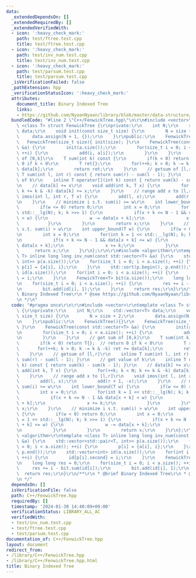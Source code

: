 ```yaml
---
data:
  _extendedDependsOn: []
  _extendedRequiredBy: []
  _extendedVerifiedWith:
  - icon: ':heavy_check_mark:'
    path: test/ftree.test.cpp
    title: test/ftree.test.cpp
  - icon: ':heavy_check_mark:'
    path: test/inv_num.test.cpp
    title: test/inv_num.test.cpp
  - icon: ':heavy_check_mark:'
    path: test/parsum.test.cpp
    title: test/parsum.test.cpp
  _isVerificationFailed: false
  _pathExtension: hpp
  _verificationStatusIcon: ':heavy_check_mark:'
  attributes:
    document_title: Binary Indexed Tree
    links:
    - https://github.com/NyaanNyaan/library/blob/master/data-structure/binary-indexed-tree.hpp
  bundledCode: "#line 2 \"C++/FenwickTree.hpp\"\n\r\n#include <vector>\r\ntemplate\
    \ <class T> struct FenwickTree {\r\nprivate:\r\n    int N;\r\n    std::vector<T>\
    \ data;\r\n    void init(const size_t size) {\r\n        N = size + 2;\r\n   \
    \     data.assign(N + 1, {});\r\n    }\r\npublic:\r\n    FenwickTree(){}\r\n \
    \   FenwickTree(size_t size){ init(size); }\r\n    FenwickTree(const std::vector<T>\
    \ &a) {\r\n        init(a.size());\r\n        for(size_t i = 0; i < a.size();\
    \ ++i) {\r\n            add(i, a[i]);\r\n        }\r\n    }\r\n    // get sum\
    \ of [0,k]\r\n    T sum(int k) const {\r\n        if(k < 0) return T{};  // return\
    \ 0 if k < 0\r\n        T ret{};\r\n        for(++k; k > 0; k -= k & -k) ret +=\
    \ data[k];\r\n        return ret;\r\n    }\r\n    // getsum of [l,r]\r\n    inline\
    \ T sum(int l, int r) const { return sum(r) - sum(l - 1); }\r\n    // get value\
    \ of k\r\n    inline T operator[](int k) const { return sum(k) - sum(k - 1); }\r\
    \n    // data[k] += x\r\n    void add(int k, T x) {\r\n        for(++k; k < N;\
    \ k += k & -k) data[k] += x;\r\n    }\r\n    // range add x to [l,r]\r\n    void\
    \ imos(int l, int r, T x) {\r\n        add(l, x);\r\n        add(r + 1, -x);\r\
    \n    }\r\n    // minimize i s.t. sum(i) >= w\r\n    int lower_bound(T w) {\r\n\
    \        if(w <= 0) return 0;\r\n        int x = 0;\r\n        for(int k = 1 <<\
    \ std::__lg(N); k; k >>= 1) {\r\n            if(x + k <= N - 1 && data[x + k]\
    \ < w) {\r\n                w -= data[x + k];\r\n                x += k;\r\n \
    \           }\r\n        }\r\n        return x;\r\n    }\r\n    // minimize i\
    \ s.t. sum(i) > w\r\n    int upper_bound(T w) {\r\n        if(w < 0) return 0;\r\
    \n        int x = 0;\r\n        for(int k = 1 << std::__lg(N); k; k >>= 1) {\r\
    \n            if(x + k <= N - 1 && data[x + k] <= w) {\r\n                w -=\
    \ data[x + k];\r\n                x += k;\r\n            }\r\n        }\r\n  \
    \      return x;\r\n    }\r\n};\r\n\r\n#include <algorithm>\r\ntemplate <class\
    \ T> inline long long inv_num(const std::vector<T> &a) {\r\n    std::vector<std::pair<T,\
    \ int>> p(a.size());\r\n    for(size_t i = 0; i < a.size(); ++i) {\r\n       \
    \ p[i] = {a[i], i};\r\n    }\r\n    std::sort(p.begin(), p.end());\r\n    std::vector<int>\
    \ id(a.size());\r\n    for(int i = 0; i < a.size(); ++i) {\r\n        id[p[i].second]\
    \ = i;\r\n    }\r\n    FenwickTree<T> bit(a.size());\r\n    long long res = 0;\r\
    \n    for(size_t i = 0; i < a.size(); ++i) {\r\n        res += i - bit.sum(id[i]);\r\
    \n        bit.add(id[i], 1);\r\n    }\r\n    return res;\r\n}\r\n/**\r\n * @brief\
    \ Binary Indexed Tree\r\n * @see https://github.com/NyaanNyaan/library/blob/master/data-structure/binary-indexed-tree.hpp\r\
    \n */\n"
  code: "#pragma once\r\n\r\n#include <vector>\r\ntemplate <class T> struct FenwickTree\
    \ {\r\nprivate:\r\n    int N;\r\n    std::vector<T> data;\r\n    void init(const\
    \ size_t size) {\r\n        N = size + 2;\r\n        data.assign(N + 1, {});\r\
    \n    }\r\npublic:\r\n    FenwickTree(){}\r\n    FenwickTree(size_t size){ init(size);\
    \ }\r\n    FenwickTree(const std::vector<T> &a) {\r\n        init(a.size());\r\
    \n        for(size_t i = 0; i < a.size(); ++i) {\r\n            add(i, a[i]);\r\
    \n        }\r\n    }\r\n    // get sum of [0,k]\r\n    T sum(int k) const {\r\n\
    \        if(k < 0) return T{};  // return 0 if k < 0\r\n        T ret{};\r\n \
    \       for(++k; k > 0; k -= k & -k) ret += data[k];\r\n        return ret;\r\n\
    \    }\r\n    // getsum of [l,r]\r\n    inline T sum(int l, int r) const { return\
    \ sum(r) - sum(l - 1); }\r\n    // get value of k\r\n    inline T operator[](int\
    \ k) const { return sum(k) - sum(k - 1); }\r\n    // data[k] += x\r\n    void\
    \ add(int k, T x) {\r\n        for(++k; k < N; k += k & -k) data[k] += x;\r\n\
    \    }\r\n    // range add x to [l,r]\r\n    void imos(int l, int r, T x) {\r\n\
    \        add(l, x);\r\n        add(r + 1, -x);\r\n    }\r\n    // minimize i s.t.\
    \ sum(i) >= w\r\n    int lower_bound(T w) {\r\n        if(w <= 0) return 0;\r\n\
    \        int x = 0;\r\n        for(int k = 1 << std::__lg(N); k; k >>= 1) {\r\n\
    \            if(x + k <= N - 1 && data[x + k] < w) {\r\n                w -= data[x\
    \ + k];\r\n                x += k;\r\n            }\r\n        }\r\n        return\
    \ x;\r\n    }\r\n    // minimize i s.t. sum(i) > w\r\n    int upper_bound(T w)\
    \ {\r\n        if(w < 0) return 0;\r\n        int x = 0;\r\n        for(int k\
    \ = 1 << std::__lg(N); k; k >>= 1) {\r\n            if(x + k <= N - 1 && data[x\
    \ + k] <= w) {\r\n                w -= data[x + k];\r\n                x += k;\r\
    \n            }\r\n        }\r\n        return x;\r\n    }\r\n};\r\n\r\n#include\
    \ <algorithm>\r\ntemplate <class T> inline long long inv_num(const std::vector<T>\
    \ &a) {\r\n    std::vector<std::pair<T, int>> p(a.size());\r\n    for(size_t i\
    \ = 0; i < a.size(); ++i) {\r\n        p[i] = {a[i], i};\r\n    }\r\n    std::sort(p.begin(),\
    \ p.end());\r\n    std::vector<int> id(a.size());\r\n    for(int i = 0; i < a.size();\
    \ ++i) {\r\n        id[p[i].second] = i;\r\n    }\r\n    FenwickTree<T> bit(a.size());\r\
    \n    long long res = 0;\r\n    for(size_t i = 0; i < a.size(); ++i) {\r\n   \
    \     res += i - bit.sum(id[i]);\r\n        bit.add(id[i], 1);\r\n    }\r\n  \
    \  return res;\r\n}\r\n/**\r\n * @brief Binary Indexed Tree\r\n * @see https://github.com/NyaanNyaan/library/blob/master/data-structure/binary-indexed-tree.hpp\r\
    \n */"
  dependsOn: []
  isVerificationFile: false
  path: C++/FenwickTree.hpp
  requiredBy: []
  timestamp: '2024-01-30 14:40:09+09:00'
  verificationStatus: LIBRARY_ALL_AC
  verifiedWith:
  - test/inv_num.test.cpp
  - test/ftree.test.cpp
  - test/parsum.test.cpp
documentation_of: C++/FenwickTree.hpp
layout: document
redirect_from:
- /library/C++/FenwickTree.hpp
- /library/C++/FenwickTree.hpp.html
title: Binary Indexed Tree
---
```

